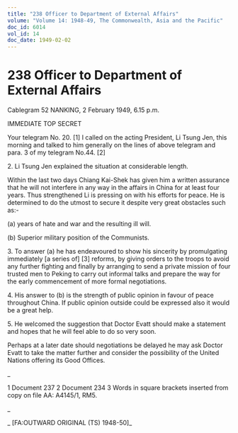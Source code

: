 ```yaml
---
title: "238 Officer to Department of External Affairs"
volume: "Volume 14: 1948-49, The Commonwealth, Asia and the Pacific"
doc_id: 6014
vol_id: 14
doc_date: 1949-02-02
---
```


# 238 Officer to Department of External Affairs

Cablegram 52 NANKING, 2 February 1949, 6.15 p.m.

IMMEDIATE TOP SECRET

Your telegram No. 20. [1] I called on the acting President, Li Tsung Jen, this morning and talked to him generally on the lines of above telegram and para. 3 of my telegram No.44. [2]

2\. Li Tsung Jen explained the situation at considerable length.

Within the last two days Chiang Kai-Shek has given him a written assurance that he will not interfere in any way in the affairs in China for at least four years. Thus strengthened Li is pressing on with his efforts for peace. He is determined to do the utmost to secure it despite very great obstacles such as:-

(a) years of hate and war and the resulting ill will.

(b) Superior military position of the Communists.

3\. To answer (a) he has endeavoured to show his sincerity by promulgating immediately [a series of] [3] reforms, by giving orders to the troops to avoid any further fighting and finally by arranging to send a private mission of four trusted men to Peking to carry out informal talks and prepare the way for the early commencement of more formal negotiations.

4\. His answer to (b) is the strength of public opinion in favour of peace throughout China. If public opinion outside could be expressed also it would be a great help.

5\. He welcomed the suggestion that Doctor Evatt should make a statement and hopes that he will feel able to do so very soon.

Perhaps at a later date should negotiations be delayed he may ask Doctor Evatt to take the matter further and consider the possibility of the United Nations offering its Good Offices.

_

1 Document 237 2 Document 234 3 Words in square brackets inserted from copy on file AA: A4145/1, RM5.

_

_ [FA:OUTWARD ORIGINAL (TS) 1948-50]_
